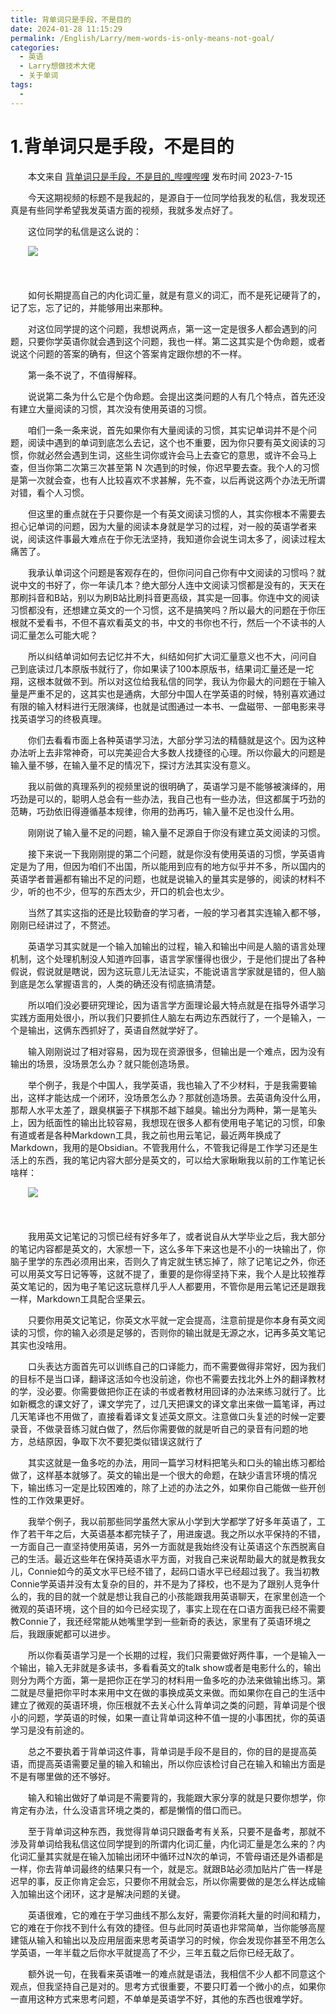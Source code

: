 ```yaml
---
title: 背单词只是手段，不是目的
date: 2024-01-28 11:15:29
permalink: /English/Larry/mem-words-is-only-means-not-goal/ 
categories:
  - 英语
  - Larry想做技术大佬
  - 关于单词
tags:
  - 
---
```

# 1.背单词只是手段，不是目的

　　本文来自 [背单词只是手段，不是目的_哔哩哔哩](https://www.bilibili.com/video/BV18V411N77F)  发布时间 2023-7-15
<!-- more -->

　　‍今天这期视频的标题不是我起的，是源自于一位同学给我发的私信，我发现还真是有些同学希望我发英语方面的视频，我就多发点好了。‍‍

　　这位同学的私信是这么说的：

　　​![](https://image.peterjxl.com/blog/image-20231217151926-dh835vr.png)​

　　‍

　　如何长期提高自己的内化词汇量，就是有意义的词汇，而不是死记硬背了的，记了忘，忘了记的，‍‍并能够用出来那种。

　　对这位同学提的这个问题，我想说两点，第一这一定是很多人都会遇到的问题，只要你学英语你就会遇到这个问题，我也一样。‍‍第二这其实是个伪命题，或者说这个问题的答案的确有，但这个答案肯定跟你想的不一样。‍‍

　　第一条不说了，不值得解释。

　　说说第二条为什么它是个伪命题。会提出这类问题的人有几个特点，首先‍‍还没有建立大量阅读的习惯，其次没有使用英语的习惯。

　　咱们一条一条来说，‍‍首先如果你有大量阅读的习惯，其实记单词并不是个问题，阅读中遇到的单词到底怎么去记，这个也不重要，因为你只要有英文阅读的习惯，你就必然会遇到生词，这些生词你或许会马上去查它的意思，或许不会马上查，但当你第二次第三次甚至第 N 次遇到的时候，你迟早要去查。我个人的习惯是第一次就会查，‍‍也有人比较喜欢不求甚解，先不查，以后再说这两个办法无所谓对错，看个人习惯。

　　但这里的重点就在于只要你是一个有英文阅读习惯的人，其实你根本不需要去担心记单词的问题，‍‍因为大量的阅读本身就是学习的过程，‍‍对一般的英语学者来说，阅读这件事最大难点在于你无法坚持，我知道你会说生词太多了，阅读过程太痛苦了。

　　我承认单词这个问题是客观存在的，但你问问自己你有中文阅读的习惯吗？‍‍就说中文的书好了，你一年读几本？绝大部分人连中文阅读习惯都是没有的，天天在那刷抖音和B站，别以为刷B站比刷抖音更高级，其实是一回事。你连中文的阅读习惯都没有，还想建立英文的一个习惯，这不是搞笑吗？‍‍所以最大的问题在于你压根就不爱看书，不但不喜欢看英文的书，中文的书你也不行，然后一个不读书的人词汇量怎么可能大呢？‍‍

　　所以纠结单词如何去记忆并不大，纠结如何扩大词汇量意义也不大，问问自己‍‍到底读过几本原版书就行了，你如果读了100本原版书，结果词汇量还是一坨翔，这根本就做不到。‍‍所以对这位给我私信的同学，我认为你最大的问题在于输入量是严重不足的，这其实也是通病，大部分中国人在学英语的时候，‍‍特别喜欢通过有限的输入材料进行无限演绎，也就是试图通过一本书、一盘磁带、一部电影来寻找英语学习的终极真理。‍‍

　　你们去看看市面上各种‍‍英语学习法，大部分学习法的精髓就是这个。因为这种办法听上去非常神奇，可以完美迎合大多数人找捷径的心理。所以你最大的问题是输入量不够，在输入量不足的情况下，探讨方法其实没有意义。‍‍‍‍

　　我以前做的真理系列的视频里说的很明确了，英语学习是不能够被演绎的，‍‍用巧劲是可以的，聪明人总会有一些办法，我自己也有一些办法，但这都属于巧劲的范畴，巧劲依旧得遵循基本规律，你用的劲再巧，输入量不足也没什么用。‍‍

　　刚刚说了输入量不足的问题，输入量不足源自于你没有建立英文阅读的习惯。‍‍

　　接下来说一下我刚刚提的第二个问题，就是你没有使用英语的习惯，学英语肯定是为了用，但因为咱们不出国，‍‍所以能用到应有的地方似乎并不多，所以国内的英语学者普遍都有输出不足的问题，也就是说‍‍输入的量其实是够的，阅读的材料不少，听的也不少，但写的东西太少，开口的机会也太少。‍‍

　　当然了其实这指的还是比较勤奋的学习者，一般的学习者其实连输入都不够，刚刚已经讲过了，不赘述。‍‍

　　英语学习其实就是一个输入加输出的过程，输入和输出中间是人脑的语言处理机制，这个处理机制没人知道咋回事，语言学家懂得也很少，于是他们提出了各种假说，假说就是瞎说，因为这玩意儿无法证实，‍‍不能说语言学家就是错的，但人脑到底是怎么掌握语言的，人类的确还没有彻底搞清楚。‍‍

　　所以咱们没必要研究理论，因为语言学方面理论最大特点就是在指导外语学习实践方面用处很小，‍‍所以我们只要抓住人脑左右两边东西就行了，一个是输入，一个是输出，这俩东西抓好了，英语自然就学好了。

　　输入刚刚说过了相对容易，因为现在资源很多，‍‍但输出是一个难点，因为没有输出的场景，没场景怎么办？就只能创造场景。‍‍

　　举个例子，我是个中国人，‍‍我学英语，我也输入了不少材料，于是我需要输出，这样才能达成一个闭环，没场景怎么办？那就创造场景。‍‍‍‍去英语角没什么用，那帮人水平太差了，跟臭棋篓子下棋那不越下越臭。输出分为两种，第一是笔头上，因为纸面性的输出比较容易，我想现在很多人都有使用电子笔记的习惯，印象有道或者是各‍‍种Markdown工具，我之前也用云笔记，最近两年换成了Markdown，我用的是Obsidian。不管我用什么，不管我记得是‍‍工作学习还是生活上的东西，我的笔记内容大部分是英文的，可以给大家瞅瞅我以前的工作笔记长啥样：

　　​![](https://image.peterjxl.com/blog/image-20231217152752-q2uhcud.png)​

　　‍

　　我用英文记笔记的习惯已经有好多年了，或者说自从大学毕业之后，我大部分的笔记内容都是英文的，大家想一下，这么多年下来这也是不小的一块输出了，‍‍你脑子里学的东西必须用出来，否则久了肯定就生锈忘掉了，除了记笔记之外，你还可以用英文写日记等等，这就不提了，重要的是你得坚持下来，我个人是比较推荐英文笔记的，因为电子笔记这玩意‍‍样几乎人人都要用，不管你是用云笔记还是跟我一样，Markdown工具配合坚果云。

　　只要你用英文记笔记，你英文水平就一定会提高，注意前提是你本身有英文阅读的习惯，你的输入‍‍必须是足够的，否则你的输出就是无源之水，记再多英文笔记其实也没啥用。

　　口头表达方面首先可以训练自己的口译能力，而不需要做得非常好，因为我们的目标不是当口译，翻译这活如今也没前途，‍‍你也不需要去找北外上外的翻译教材的学，没必要。你需要做把你正在读的书或者教材用回译的办法来练习就行了。比如新概念的课文好了，‍‍课文学完了，过几天把课文的译文拿出来做一篇笔译，再过几天笔译也不用做了，直接看着译文复述英文原文。注意‍‍做口头复述的时候一定要录音，不做录音练习就白做了，然后你需要做的就是听自己的录音有问题的地方，‍‍总结原因，争取下次不要犯类似错误这就行了

　　其实这就是一鱼多吃的办法，用同一篇学习材料把笔头和口头的输出练习都给做了，这样基本就够了。‍‍英文的输出是一个很大的命题，在缺少语言环境的情况下，输出练习一定是比较困难的，除了上述的办法之外，如果你自己能做一些开创性的工作效果更好。

　　我举个例子，我以前那些同学虽然大家从小学到大学都学了‍‍好多年英语了，工作了若干年之后，大英语基本都完犊子了，用进废退。‍‍‍‍我之所以水平保持的不错，一方面自己一直坚持使用英语，另外一方面就是我始终没有让英语这个东西脱离自己的生活。最近这些年在保持英语水平方面，对我自己来说帮助最大的就是教我女儿，Connie如今的英文水平已经不错了，起码口语水平已经超过我了。我当初教Connie学英语并没有太复杂的目的，并不是为了择校，也不是为了跟别人竞争什么的，我的目的就一个就是‍‍想让我自己的小孩能跟我用英语聊天，在家里创造一个微观的英语环境，这个目的如今已经实现了，事实上现在在口语方面我已经不需要教Connie了，我还经常能‍‍从她嘴里学到一些新奇的表达，家里有了英语环境之后，我跟康妮都可以进步。‍‍

　　所以你看英语学习是一个长期的过程，我们只需要做好两件事，一个是输入一个输出，输入无非就是多读书，多看看英文的talk show或者是电影什么的，输出则分为两个方面，第一是把你正在学习的材料用一鱼多吃的办法‍‍来做输出练习。第二就是尽量把你平时本来用中文在做的事换成英文来做。而如果你在自己的生活中建立了微观的英语环境，你压根就不去关心什么背单词之类的问题，背单词是个很小的问题，学英语的时候，如果一直让背单词这种‍‍不值一提的小事困扰，你的英语学习是没有前途的。‍‍

　　总之不要执着于背单词这件事，背单词是手段不是目的，你的目的是提高英语，而提高英语需要足量的输入和输出，所以你应该检讨自己在输入和输出方面是不是有哪里做的还不够好。‍‍

　　输入和输出做好了单词是不需要背的，我能跟大家分享的就是只要你想学，你肯定有办法，‍‍什么没语言环境之类的，都是懒惰的借口而已。‍‍

　　至于背单词这种东西，我觉得背单词只跟备考有关系，只要不是备考，那就不涉及背单词给我私信这位同学提到的所谓内化词汇量，‍‍内化词汇量是怎么来的？内化词汇量其实就是在输入加输出闭环中循环过N次的单词，‍‍不管母语还是外语都是一样，你去背单词最终的结果只有一个，就是忘。就跟B站必须加贴片广告一样是迟早的事，反正你肯定会忘，只要你不用‍‍就会忘，所以你需要做的是怎么样达成输入加输出这个闭环，这才是解决问题的关键。‍‍

　　英语很难，它的难在于学习曲线不那么友好，需要你消耗大量的时间和精力，它的难在于你找不到什么有效的捷径。但与此同时英语也非常简单，‍‍当你能够高屋建瓴从输入和输出以及应用层面来思考英语学习的时候，你会发现你甚至不用怎么学英语，一年半载之后你水平就提高了不少，三年五载之后你已经无敌了。‍‍

　　额外说一句，在我看来英语唯一的难点就是语法，‍‍我相信不少人都不同意这个观点，但我坚持自己是对的。思考方式很重要，不要只盯着一个微小的点，如果你一直用这种方式来思考问题，不单单是英语学不好，其他的东西也很难学好。‍

　　‍

